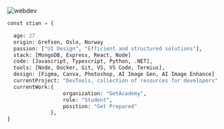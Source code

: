 ![webdev](https://github.com/stiantha/stiantha/assets/132207909/bac8f9c2-37e8-4abc-ba59-fa6c384ad9ec)


```python
const stian = {

  age: 27
  origin: Grefsen, Oslo, Norway
  passion: ["UI Design", "Efficient and structured solutions"],
  stack: [MongoDB, Express, React, Node]
  code: [Javascript, Typescript, Python, .NET],
  tools: [Node, Docker, Git, VS, VS Code, Termius],
  design: [Figma, Canva, Photoshop, AI Image Gen, AI Image Enhance]
  currentProject: "DevTools, collection of resources for developers"
  currentWork:{
                  organization: "GetAcademy",
                  role: "Student",
                  position: "Get Prepared"
              },
}
```

